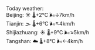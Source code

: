 Today weather:  
Beijing: ☀️   🌡️+2°C 🌬️↓7km/h  
Tianjin: 🌫  🌡️+6°C 🌬️↖4km/h  
Shijiazhuang: ☀️   🌡️+9°C 🌬️↘5km/h  
Tangshan: ☁️   🌡️+8°C 🌬️←4km/h  
